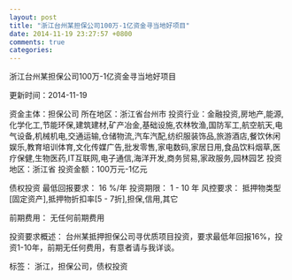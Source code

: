 ```yaml
---
layout: post
title: "浙江台州某担保公司100万-1亿资金寻当地好项目"
date: 2014-11-19 23:27:57 +0800
comments: true
categories: 
---
```

浙江台州某担保公司100万-1亿资金寻当地好项目



更新时间：2014-11-19

资金主体：担保公司
所在地区：浙江省台州市
投资行业：金融投资,房地产,能源,化学化工,节能环保,建筑建材,矿产冶金,基础设施,农林牧渔,国防军工,航空航天,电气设备,机械机电,交通运输,仓储物流,汽车汽配,纺织服装饰品,旅游酒店,餐饮休闲娱乐,教育培训体育,文化传媒广告,批发零售,家电数码,家居日用,食品饮料烟草,医疗保健,生物医药,IT互联网,电子通信,海洋开发,商务贸易,家政服务,园林园艺
投资地区：浙江省
投资金额：100万元-1亿元

债权投资
最低回报要求：
                            16 %/年
                                                                                投资期限：
                            1 - 10 年
                                                                                                                                        风控要求：
                            抵押物类型[固定资产],抵押物折扣率[5 - 7折],担保,信用,其它

前期费用：
无任何前期费用

投资要求概述：
台州某抵押担保公司寻优质项目投资，要求最低年回报16%，投资1-10年，前期无任何费用，有意者请与我详谈。

标签：
浙江，担保公司，债权投资

